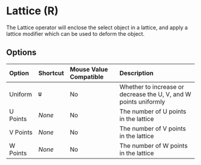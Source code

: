 # Lattice (<span title="Recallable">R</span>)

The Lattice operator will enclose the select object in a lattice, and apply a lattice modifier which can be used to deform the object.

[](../_media/lattice.mp4 ':include')

## Options

| Option | Shortcut | Mouse Value Compatible | Description |
| :--- | :--- | :--- | :--- |
| Uniform | **`U`** | No | Whether to increase or decrease the U, V, and W points uniformly |
| U Points | _None_ | No | The number of U points in the lattice |
| V Points | _None_ | No | The number of V points in the lattice |
| W Points | _None_ | No | The number of W points in the lattice |